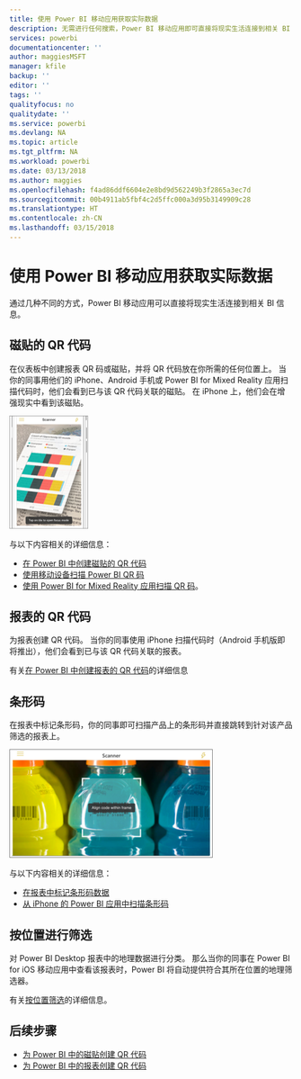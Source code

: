 ```yaml
---
title: 使用 Power BI 移动应用获取实际数据
description: 无需进行任何搜索，Power BI 移动应用即可直接将现实生活连接到相关 BI 信息。
services: powerbi
documentationcenter: ''
author: maggiesMSFT
manager: kfile
backup: ''
editor: ''
tags: ''
qualityfocus: no
qualitydate: ''
ms.service: powerbi
ms.devlang: NA
ms.topic: article
ms.tgt_pltfrm: NA
ms.workload: powerbi
ms.date: 03/13/2018
ms.author: maggies
ms.openlocfilehash: f4ad86ddf6604e2e8bd9d562249b3f2865a3ec7d
ms.sourcegitcommit: 00b4911ab5fbf4c2d5ffc000a3d95b3149909c28
ms.translationtype: HT
ms.contentlocale: zh-CN
ms.lasthandoff: 03/15/2018
---
```

# <a name="get-data-from-the-real-world-with-the-power-bi-mobile-apps"></a>使用 Power BI 移动应用获取实际数据
通过几种不同的方式，Power BI 移动应用可以直接将现实生活连接到相关 BI 信息。 

## <a name="qr-codes-for-tiles"></a>磁贴的 QR 代码
在仪表板中创建报表 QR 码或磁贴，并将 QR 代码放在你所需的任何位置上。 当你的同事用他们的 iPhone、Android 手机或 Power BI for Mixed Reality 应用扫描代码时，他们会看到已与该 QR 代码关联的磁贴。 在 iPhone 上，他们会在增强现实中看到该磁贴。

![QR 代码](media/mobile-apps-data-in-real-world-context/power-bi-ios-qr-ar-scanner-small.png)

与以下内容相关的详细信息：

* [在 Power BI 中创建磁贴的 QR 代码](service-create-qr-code-for-tile.md)
* [使用移动设备扫描 Power BI QR 码](mobile-apps-qr-code.md)
* [使用 Power BI for Mixed Reality 应用扫描 QR 码](mobile-mixed-reality-app.md#scan-a-report-qr-code-in-holographic-view)。

## <a name="qr-codes-for-reports"></a>报表的 QR 代码
为报表创建 QR 代码。  当你的同事使用 iPhone 扫描代码时（Android 手机版即将推出），他们会看到已与该 QR 代码关联的报表。 

有关[在 Power BI 中创建报表的 QR 代码](service-create-qr-code-for-report.md)的详细信息

## <a name="barcodes"></a>条形码
在报表中标记条形码，你的同事即可扫描产品上的条形码并直接跳转到针对该产品筛选的报表上。

![条形码](media/mobile-apps-data-in-real-world-context/power-bi-barcode-scanner.png)

与以下内容相关的详细信息：

* [在报表中标记条形码数据](desktop-mobile-barcodes.md)
* [从 iPhone 的 Power BI 应用中扫描条形码](mobile-apps-scan-barcode-iphone.md)

## <a name="filter-by-location"></a>按位置进行筛选
对 Power BI Desktop 报表中的地理数据进行分类。 那么当你的同事在 Power BI for iOS 移动应用中查看该报表时，Power BI 将自动提供符合其所在位置的地理筛选器。

有关[按位置筛选](mobile-apps-geographic-filtering.md)的详细信息。

## <a name="next-steps"></a>后续步骤
* [为 Power BI 中的磁贴创建 QR 代码](service-create-qr-code-for-tile.md)
* [为 Power BI 中的报表创建 QR 代码](service-create-qr-code-for-report.md)

